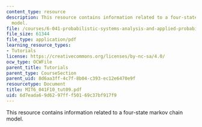 ```yaml
---
content_type: resource
description: This resource contains information related to a four-state markov chain
  model.
file: /courses/6-041-probabilistic-systems-analysis-and-applied-probability-fall-2010/6d7eada69d6297fff50169c37bf917f9_MIT6_041F10_tut09.pdf
file_size: 61344
file_type: application/pdf
learning_resource_types:
- Tutorials
license: https://creativecommons.org/licenses/by-nc-sa/4.0/
ocw_type: OCWFile
parent_title: Tutorials
parent_type: CourseSection
parent_uid: 8d6aa3ff-4c7f-8b04-c393-ec12e6470e9f
resourcetype: Document
title: MIT6_041F10_tut09.pdf
uid: 6d7eada6-9d62-97ff-f501-69c37bf917f9
---
```

This resource contains information related to a four-state markov chain model.